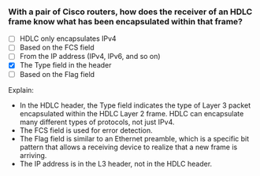 ### With a pair of Cisco routers, how does the receiver of an HDLC frame know what has been encapsulated within that frame?

- [ ] HDLC only encapsulates IPv4
- [ ] Based on the FCS field
- [ ] From the IP address (IPv4, IPv6, and so on)
- [x] The Type field in the header
- [ ] Based on the Flag field

Explain:
- In the HDLC header, the Type field indicates the type of Layer 3 packet encapsulated within the HDLC Layer 2 frame.
HDLC can encapsulate many different types of protocols, not just IPv4. 
- The FCS field is used for error detection.
- The Flag field is similar to an Ethernet preamble, which is a specific bit pattern that allows a receiving device to realize that a new frame is arriving.
- The IP address is in the L3 header, not in the HDLC header. 
